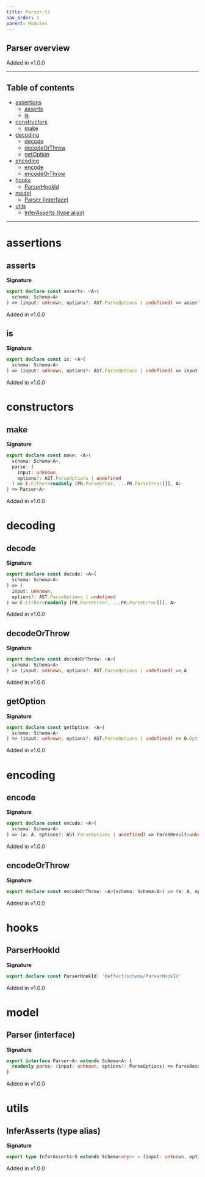 ```yaml
---
title: Parser.ts
nav_order: 3
parent: Modules
---
```


## Parser overview

Added in v1.0.0

---

<h2 class="text-delta">Table of contents</h2>

- [assertions](#assertions)
  - [asserts](#asserts)
  - [is](#is)
- [constructors](#constructors)
  - [make](#make)
- [decoding](#decoding)
  - [decode](#decode)
  - [decodeOrThrow](#decodeorthrow)
  - [getOption](#getoption)
- [encoding](#encoding)
  - [encode](#encode)
  - [encodeOrThrow](#encodeorthrow)
- [hooks](#hooks)
  - [ParserHookId](#parserhookid)
- [model](#model)
  - [Parser (interface)](#parser-interface)
- [utils](#utils)
  - [InferAsserts (type alias)](#inferasserts-type-alias)

---

# assertions

## asserts

**Signature**

```ts
export declare const asserts: <A>(
  schema: Schema<A>
) => (input: unknown, options?: AST.ParseOptions | undefined) => asserts input is A
```

Added in v1.0.0

## is

**Signature**

```ts
export declare const is: <A>(
  schema: Schema<A>
) => (input: unknown, options?: AST.ParseOptions | undefined) => input is A
```

Added in v1.0.0

# constructors

## make

**Signature**

```ts
export declare const make: <A>(
  schema: Schema<A>,
  parse: (
    input: unknown,
    options?: AST.ParseOptions | undefined
  ) => E.Either<readonly [PR.ParseError, ...PR.ParseError[]], A>
) => Parser<A>
```

Added in v1.0.0

# decoding

## decode

**Signature**

```ts
export declare const decode: <A>(
  schema: Schema<A>
) => (
  input: unknown,
  options?: AST.ParseOptions | undefined
) => E.Either<readonly [PR.ParseError, ...PR.ParseError[]], A>
```

Added in v1.0.0

## decodeOrThrow

**Signature**

```ts
export declare const decodeOrThrow: <A>(
  schema: Schema<A>
) => (input: unknown, options?: AST.ParseOptions | undefined) => A
```

Added in v1.0.0

## getOption

**Signature**

```ts
export declare const getOption: <A>(
  schema: Schema<A>
) => (input: unknown, options?: AST.ParseOptions | undefined) => O.Option<A>
```

Added in v1.0.0

# encoding

## encode

**Signature**

```ts
export declare const encode: <A>(
  schema: Schema<A>
) => (a: A, options?: AST.ParseOptions | undefined) => ParseResult<unknown>
```

Added in v1.0.0

## encodeOrThrow

**Signature**

```ts
export declare const encodeOrThrow: <A>(schema: Schema<A>) => (a: A, options?: AST.ParseOptions | undefined) => unknown
```

Added in v1.0.0

# hooks

## ParserHookId

**Signature**

```ts
export declare const ParserHookId: '@effect/schema/ParserHookId'
```

Added in v1.0.0

# model

## Parser (interface)

**Signature**

```ts
export interface Parser<A> extends Schema<A> {
  readonly parse: (input: unknown, options?: ParseOptions) => ParseResult<A>
}
```

Added in v1.0.0

# utils

## InferAsserts (type alias)

**Signature**

```ts
export type InferAsserts<S extends Schema<any>> = (input: unknown, options?: ParseOptions) => asserts input is Infer<S>
```

Added in v1.0.0
